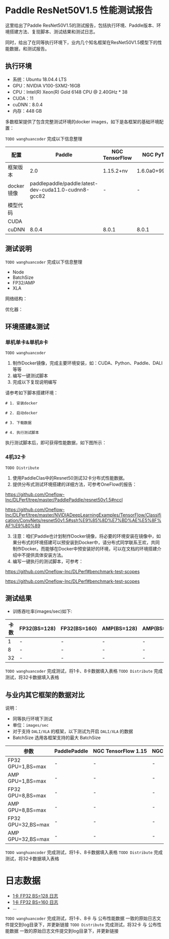 # Paddle ResNet50V1.5 性能测试报告

这里给出了Paddle ResNet50V1.5的测试报告，包括执行环境、Paddle版本、环境搭建方法、复现脚本、测试结果和测试日志。

同时，给出了在同等执行环境下，业内几个知名框架在ResNet50V1.5模型下的性能数据，和测试报告。

## 执行环境

- 系统：Ubuntu 18.04.4 LTS
- GPU：NVIDIA V100-SXM2-16GB
- CPU：Intel(R) Xeon(R) Gold 6148 CPU @ 2.40GHz * 38
- CUDA：11
- cuDNN：8.0.4
- 内存：448 GB


多数框架提供了包含完整测试环境的docker images，如下是各框架的基础环境配置：

`TODO wanghuancoder` 完成以下信息整理

|配置 | Paddle | NGC TensorFlow | NGC PyTorch | OneFlow|
|-----|-----|-----|-----|-----|
| 框架版本 | 2.0 | 1.15.2+nv | 1.6.0a0+9907a3e | 0.2.0 |
| docker镜像 |  paddlepaddle/paddle:latest-dev-cuda11.0-cudnn8-gcc82 | - | - | - |
| 模型代码 | | | |
|CUDA |  |  |  |  |
|cuDNN | 8.0.4 | 8.0.1 | 8.0.1 | - |


## 测试说明

`TODO wanghuancoder` 完成以下信息整理

- Node
- BatchSize
- FP32/AMP
- XLA

网络结构：

优化器：

## 环境搭建&测试

### 单机单卡&单机8卡

`TODO wanghuancoder`
1. 制作Docker镜像，完成主要环境安装，如：CUDA、Python、Paddle、DALI等等
2. 编写一键测试脚本
3. 完成以下复现说明编写

请参考如下脚本搭建环境：
```
# 1. 安装docker

# 2. 启动docker

# 3. 下载数据

# 4. 执行测试脚本
```
执行测试脚本后，即可获得性能数据，如下图所示：

### 4机32卡
`TODO Distribute`
1. 使用PaddleClas中的Resnet50测试32卡分布式性能数据。
2. 提供分布式测试环境搭建的详细方法，可参考OneFlow的报告：

https://github.com/Oneflow-Inc/DLPerf/tree/master/PaddlePaddle/resnet50v1.5#nccl

https://github.com/Oneflow-Inc/DLPerf/tree/master/NVIDIADeepLearningExamples/TensorFlow/Classification/ConvNets/resnet50v1.5#ssh%E9%85%8D%E7%BD%AE%E5%8F%AF%E9%80%89

3. 注意：咱们Paddle也计划制作Docker镜像，将必要的环境安装在镜像中，如果分布式的环境搭建可以预安装到Docker中，请分布式同学联系王欢，共同制作Docker。而能够在Docker中预安装好的环境，可以在文档的环境搭建介绍中不提供具体安装方法。
4. 编写一键执行的测试脚本，可参考：

https://github.com/Oneflow-Inc/DLPerf#benchmark-test-scopes

https://github.com/Oneflow-Inc/DLPerf#benchmark-test-scopes

## 测试结果

- 训练吞吐率(images/sec)如下:

|卡数 | FP32(BS=128) | FP32(BS=160) | AMP(BS=128) | AMP(BS=208)|
|-----|-----|-----|-----|-----|
|1 | - | - | - | -|
|8 | - | - | - | -|
|32 | - | - | - | -|

`TODO wanghuancoder` 完成测试，将1卡、8卡数据填入表格
`TODO Distribute` 完成测试，将32卡数据填入表格

## 与业内其它框架的数据对比

说明：
- 同等执行环境下测试
- 单位：`images/sec`
- 对于支持 `DALI/XLA` 的框架，以下测试为开启 `DALI/XLA` 的数据
- BatchSize 选用各框架支持的最大 BatchSize

| 参数 | PaddlePaddle | NGC TensorFlow 1.15 | NGC PyTorch | NGC MXNet | OneFlow |
|-----|-----|-----|-----|-----|-----|
| FP32 GPU=1,BS=max | - | - | - | - | - |
| AMP GPU=1,BS=max | - | - | - | - | - |
| FP32 GPU=8,BS=max | - | - | - | - | - |
| AMP GPU=8,BS=max | - | - | - | - | - |
| FP32 GPU=32,BS=max | - | - | - | - | - |
| AMP GPU=32,BS=max | - | - | - | - | - |

`TODO wanghuancoder` 完成测试，将1卡、8卡数据填入表格
`TODO Distribute` 完成测试，将32卡数据填入表格

# 日志数据
- [1卡 FP32 BS=128 日志](./log/)
- [1卡 FP32 BS=160 日志](./log/)
- ...

`TODO wanghuancoder` 完成测试，将1卡、8卡 与 公布性能数据 一致的原始日志文件提交到log目录下，并更新链接
`TODO Distribute` 完成测试，将32卡 与 公布性能数据 一致的原始日志文件提交到log目录下，并更新链接
